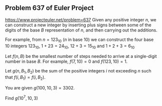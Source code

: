 ## Problem 637 of Euler Project 
https://www.projecteuler.net/problem=637
Given any positive integer $n$, we can construct a new integer by inserting plus signs between some of the digits of the base $B$ representation of $n$, and then carrying out the additions.


For example, from $n=123_{10}$  ($n$ in base 10) we can construct the four base 10 integers $123_{10}$,  $1+23=24_{10}$, $12+3=15_{10}$ and $1+2+3=6_{10}$


Let $f(n,B)$  be the smallest number of steps needed to arrive at a single-digit number in base $B$. For example, $f(7,10)=0$ and $f(123,10)=1$.


Let $g(n,B_1,B_2)$ be the sum of the positive integers $i$ not exceeding $n$ such that $f(i,B_1)=f(i,B_2)$.


You are given $g(100,10,3)=3302$. 


Find $g(10^7,10,3)$